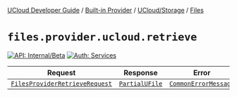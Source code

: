 [UCloud Developer Guide](/docs/developer-guide/README.md) / [Built-in Provider](/docs/developer-guide/built-in-provider/README.md) / [UCloud/Storage](/docs/developer-guide/built-in-provider/storage/README.md) / [Files](/docs/developer-guide/built-in-provider/storage/files.md)

# `files.provider.ucloud.retrieve`

[![API: Internal/Beta](https://img.shields.io/static/v1?label=API&message=Internal/Beta&color=red&style=flat-square)](/docs/developer-guide/core/api-conventions.md)
[![Auth: Services](https://img.shields.io/static/v1?label=Auth&message=Services&color=informational&style=flat-square)](/docs/developer-guide/core/types.md#role)



| Request | Response | Error |
|---------|----------|-------|
|<code><a href='/docs/reference/dk.sdu.cloud.file.orchestrator.api.FilesProviderRetrieveRequest.md'>FilesProviderRetrieveRequest</a></code>|<code><a href='/docs/reference/dk.sdu.cloud.file.orchestrator.api.PartialUFile.md'>PartialUFile</a></code>|<code><a href='/docs/reference/dk.sdu.cloud.CommonErrorMessage.md'>CommonErrorMessage</a></code>|



